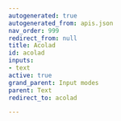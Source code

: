 ```yaml
---
autogenerated: true
autogenerated_from: apis.json
nav_order: 999
redirect_from: null
title: Acolad
id: acolad
inputs:
- text
active: true
grand_parent: Input modes
parent: Text
redirect_to: acolad

---
```


